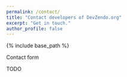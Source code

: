 ```yaml
---
permalink: /contact/
title: "Contact developers of DevZendo.org"
excerpt: "Get in touch."
author_profile: false
---
```


{% include base_path %}

Contact form

TODO

